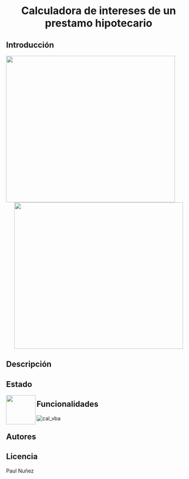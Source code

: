 # <h1 align="center"> Calculadora de intereses de un prestamo hipotecario </h1>

## Introducción

<img align="left" width="460" height="400" src="https://github.com/Paul243654/Calculadora_hipotecaria_VBA/assets/112754073/84432f7f-c0fc-4ae0-a231-de8ac25e8ccc"> 
<p align="center">
  <img width="460" height="400" src="https://github.com/Paul243654/Calculadora_hipotecaria_VBA/assets/112754073/b23b5337-0f70-4472-920d-e022ed8e9904">   
</p>

## Descripción

## Estado

<img align="left" width="80" height="80" src="https://github.com/Paul243654/Calculadora_hipotecaria_VBA/assets/112754073/d3bdd0a9-4f4e-4ede-a879-7eb2db3009f9"> 


## Funcionalidades

![cal_vba](https://github.com/Paul243654/Calculadora_hipotecaria_VBA/assets/112754073/fe983d9f-6db3-4f4d-937d-2c1e497e1290)


## Autores

## Licencia

Paul Nuñez
